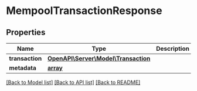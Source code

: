# MempoolTransactionResponse

## Properties
Name | Type | Description | Notes
------------ | ------------- | ------------- | -------------
**transaction** | [**OpenAPI\Server\Model\Transaction**](Transaction.md) |  | 
**metadata** | [**array**](.md) |  | [optional] 

[[Back to Model list]](../README.md#documentation-for-models) [[Back to API list]](../README.md#documentation-for-api-endpoints) [[Back to README]](../README.md)


